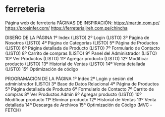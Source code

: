 # ferreteria
Página web de ferretería
PÁGINAS DE INSPIRACIÓN:
https://martin.com.pe/
https://prosinfer.com/
https://ferreteriajireh.com.pe/chincha

DISEÑO DE LA PÁGINA
1º Index (LISTO)
2º Login (LISTO)
3º Página de Nosotros (LISTO)
4º Página de Categorías (LISTO)
5º Página de Productos (LISTO)
6º Página detallada de Producto (LISTO)
7º Formulario de Contacto (LISTO)
8º Carrito de compras (LISTO)
9º Panel del Administrador (LISTO)
10º Ver Productos (LISTO)
11º Agregar producto (LISTO)
12º Modificar producto (LISTO)
13º Historial de Ventas (LISTO)
14º Venta detallada (LISTO)
15º Optimización de código

PROGRAMACIÓN DE LA PÁGINA
1º Index
2º Login y sesión del administrador (LISTO)
3º Base de Datos Relacional
4º Página de Productos
5º Página detallada de Producto
6º Formulario de Contacto
7º Carrito de compras
8º Ver Productos Admin
9º Agregar producto (LISTO)
10º Modificar producto
11º Eliminar producto
12º Historial de Ventas
13º Venta detallada
14º Descarga de Archivos
15º Optimización de Código (MVC -FETCH)